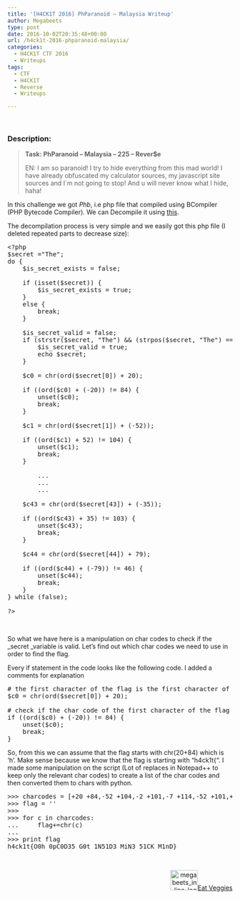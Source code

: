 ```yaml
---
title: '[H4CK1T 2016] PhParanoid – Malaysia Writeup'
author: Megabeets
type: post
date: 2016-10-02T20:35:48+00:00
url: /h4ck1t-2016-phparanoid-malaysia/
categories:
  - H4CK1T CTF 2016
  - Writeups
tags:
  - CTF
  - H4CK1T
  - Reverse
  - Writeups

---
```

&nbsp;

### **Description**:

> **Task: PhParanoid &#8211; Malaysia &#8211; 225 &#8211; Rever$e**
> 
> <span style="font-weight: 400;">EN: I am so paranoid! I try to hide everything from this mad world! I have already obfuscated my calculator sources, my javascript site sources and I`m not going to stop! And u will never know what I hide, haha!</span>

In this challenge we got _Phb_, i.e php file that compiled using BCompiler (PHP Bytecode Compiler). We can Decompile it using [this][1].

The decompilation process is very simple and we easily got this php file (I deleted repeated parts to decrease size):

<pre class="lang:php mark:33-35 decode:true">&lt;?php
$secret ="The";
do {
	$is_secret_exists = false;

	if (isset($secret)) {
		$is_secret_exists = true;
	}
	else {
		break;
	}

	$is_secret_valid = false;
	if (strstr($secret, "The") && (strpos($secret, "The") == 0)) {
		$is_secret_valid = true;
		echo $secret;
	}

	$c0 = chr(ord($secret[0]) + 20);

	if ((ord($c0) + (-20)) != 84) {
		unset($c0);
		break;
	}

	$c1 = chr(ord($secret[1]) + (-52));

	if ((ord($c1) + 52) != 104) {
		unset($c1);
		break;
	}
	
		...
		...
		...

	$c43 = chr(ord($secret[43]) + (-35));

	if ((ord($c43) + 35) != 103) {
		unset($c43);
		break;
	}

	$c44 = chr(ord($secret[44]) + 79);

	if ((ord($c44) + (-79)) != 46) {
		unset($c44);
		break;
	}
} while (false);

?&gt;
</pre>

&nbsp;

So what we have here is a manipulation on char codes to check if the _secret _variable is valid. Let&#8217;s find out which char codes we need to use in order to find the flag.

Every if statement in the code looks like the following code. I added a comments for explanation

<pre class="toolbar-overlay:true lang:php decode:true "># the first character of the flag is the first character of the 'secret' + 20
$c0 = chr(ord($secret[0]) + 20);

# check if the char code of the first character of the flag -20 equals 84
if ((ord($c0) + (-20)) != 84) {
	unset($c0);
	break;
}</pre>

So, from this we can assume that the flag starts with chr(20+84) which is &#8216;h&#8217;. Make sense because we know that the flag is starting with &#8220;h4ck1t{&#8220;. I made some manipulation on the script (Lot of replaces in Notepad++ to keep only the relevant char codes) to create a list of the char codes and then converted them to chars with python.

<pre class="lang:python decode:true ">&gt;&gt;&gt; charcodes = [+20 +84,-52 +104,-2 +101,-7 +114,-52 +101,+43 +73,+8 +115,+1 +78,-63 +111,+22 +82,-10 +105,-55 +103,+8 +104,-49 +116,-17 +65,-42 +110,-49 +100,-34 +87,-19 +114,-40 +111,-62 +110,+13 +103,+49 +46,-35 +84,-26 +104,-48 +101,-65 +114,-33 +101,-28 +79,-15 +110,-31 +108,-16 +121,+8 +70,-66 +117,-15 +110,-12 +65,-61 +110,-33 +100,+9 +66,-16 +111,-37 +114,-56 +105,+0 +110,-35 +103,+79 +46]
&gt;&gt;&gt; flag = ''
&gt;&gt;&gt;
&gt;&gt;&gt; for c in charcodes:
...     flag+=chr(c)
...
&gt;&gt;&gt; print flag
h4ck1t{O0h_0pC0D35_G0t_1N51D3_MiN3_51CK_M1nD}</pre>

&nbsp;

<div class="nf-post-footer">
  <p style="text-align: right">
    <a href="https://www.megabeets.net/about.html#vegan"><img class="wp-image-149 alignnone" src="https://www.megabeets.net/uploads/megabeets_inline_logo.png" alt="megabeets_inline_logo" width="61" height="45" />Eat Veggies</a>
  </p>
</div>

 [1]: https://bitbucket.org/xdasm/decompiler/issues/49/bcompiler-list